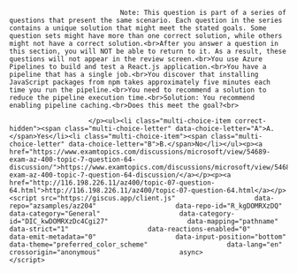 <p class="card-text">
							
								Note: This question is part of a series of questions that present the same scenario. Each question in the series contains a unique solution that might meet the stated goals. Some question sets might have more than one correct solution, while others might not have a correct solution.<br>After you answer a question in this section, you will NOT be able to return to it. As a result, these questions will not appear in the review screen.<br>You use Azure Pipelines to build and test a React.js application.<br>You have a pipeline that has a single job.<br>You discover that installing JavaScript packages from npm takes approximately five minutes each time you run the pipeline.<br>You need to recommend a solution to reduce the pipeline execution time.<br>Solution: You recommend enabling pipeline caching.<br>Does this meet the goal?<br>
							
						</p><ul><li class="multi-choice-item correct-hidden"><span class="multi-choice-letter" data-choice-letter="A">A.</span>Yes</li><li class="multi-choice-item"><span class="multi-choice-letter" data-choice-letter="B">B.</span>No</li></ul><p><a href="https://www.examtopics.com/discussions/microsoft/view/54689-exam-az-400-topic-7-question-64-discussion/">https://www.examtopics.com/discussions/microsoft/view/54689-exam-az-400-topic-7-question-64-discussion/</a></p><p><a href="http://116.198.226.11/az400/topic-07-question-64.html">http://116.198.226.11/az400/topic-07-question-64.html</a></p><script src="https://giscus.app/client.js"                    data-repo="azsamples/az204"                    data-repo-id="R_kgDOMRXzDQ"                    data-category="General"                    data-category-id="DIC_kwDOMRXzDc4Cgi27"                    data-mapping="pathname"                    data-strict="1"                    data-reactions-enabled="0"                    data-emit-metadata="0"                    data-input-position="bottom"                    data-theme="preferred_color_scheme"                    data-lang="en"                    crossorigin="anonymous"                    async>                    </script>